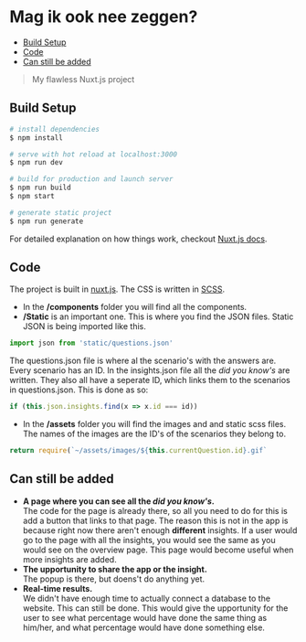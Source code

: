 # Mag ik ook nee zeggen?

- [Build Setup](#build-setup)
- [Code](#code)
- [Can still be added](#can-still-be-added)

> My flawless Nuxt.js project

## Build Setup

```bash
# install dependencies
$ npm install

# serve with hot reload at localhost:3000
$ npm run dev

# build for production and launch server
$ npm run build
$ npm start

# generate static project
$ npm run generate
```

For detailed explanation on how things work, checkout [Nuxt.js docs](https://nuxtjs.org).

## Code

The project is built in [nuxt.js](https://nuxtjs.org/). The CSS is written in [SCSS](https://sass-lang.com/).

- In the __/components__ folder you will find all the components.
- __/Static__ is an important one. This is where you find the JSON files.
Static JSON is being imported like this.
 ```js
 import json from 'static/questions.json'
 ```
The questions.json file is where al the scenario's with the answers are. Every scenario has an ID.
In the insights.json file all the _did you know's_ are written. They also all have a seperate ID, which links them to the scenarios in questions.json. This is done as so:
```js
if (this.json.insights.find(x => x.id === id))
```
- In the __/assets__ folder you will find the images and and static scss files.  
The names of the images are the ID's of the scenarios they belong to.  
```js
return require(`~/assets/images/${this.currentQuestion.id}.gif`
```

## Can still be added

- __A page where you can see all the _did you know's_.__  
The code for the page is already there, so all you need to do for this is add a button that links to that page. The reason this is not in the app is because right now there aren't enough __different__ insights. If a user would go to the page with all the insights, you would see the same as you would see on the overview page. This page would become useful when more insights are added.
- __The upportunity to share the app or the insight.__  
The popup is there, but doens't do anything yet.  
- __Real-time results.__  
We didn't have enough time to actually connect a database to the website. This can still be done. This would give the upportunity for the user to see what percentage would have done the same thing as him/her, and what percentage would have done something else.
